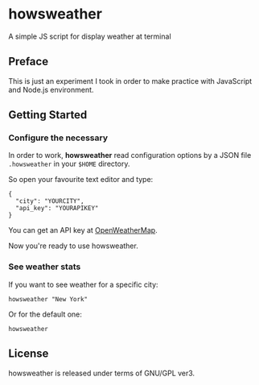 # howsweather
A simple JS script for display weather at terminal

## Preface

This is just an experiment I took in order to make practice with 
JavaScript and Node.js environment.

## Getting Started
### Configure the necessary

In order to work, **howsweather** read configuration options by a 
JSON file `.howsweather` in your `$HOME` directory.

So open your favourite text editor and type:
```plain
{
  "city": "YOURCITY",
  "api_key": "YOURAPIKEY"
}
```

You can get an API key at [OpenWeatherMap](https://openweathermap.org/api).

Now you're ready to use howsweather.
### See weather stats

If you want to see weather for a specific city:
```shell
howsweather "New York"
```

Or for the default one:
```shell
howsweather
```

## License

howsweather is released under terms of GNU/GPL ver3.
